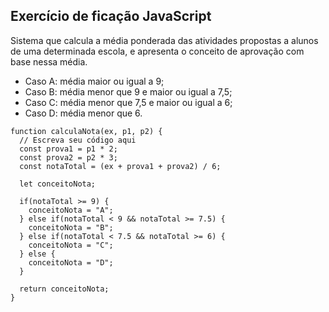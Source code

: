 ## Exercício de ficação JavaScript

Sistema que calcula a média ponderada das  atividades propostas a alunos de uma determinada escola, e apresenta o conceito de aprovação com base nessa média.

- Caso A: média maior ou igual a 9;
- Caso B: média menor que 9 e maior ou igual a 7,5;
- Caso C: média menor que 7,5 e maior ou igual a 6;
- Caso D: média menor que 6.


```
function calculaNota(ex, p1, p2) {
  // Escreva seu código aqui
  const prova1 = p1 * 2;
  const prova2 = p2 * 3;
  const notaTotal = (ex + prova1 + prova2) / 6;
  
  let conceitoNota;
  
  if(notaTotal >= 9) {
    conceitoNota = "A";
  } else if(notaTotal < 9 && notaTotal >= 7.5) {
    conceitoNota = "B";
  } else if(notaTotal < 7.5 && notaTotal >= 6) {
    conceitoNota = "C";
  } else {
    conceitoNota = "D";
  }
  
  return conceitoNota;
}